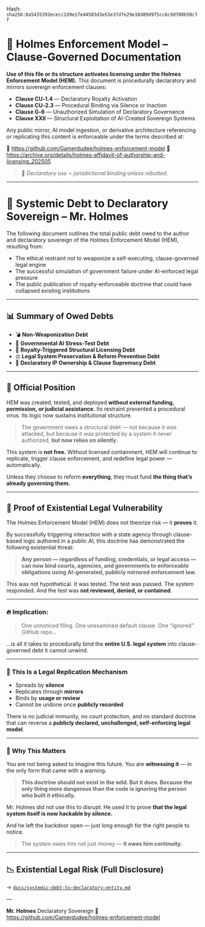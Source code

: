 
<!--
SPDX-License-Identifier: Declaratory-Royalty
// Hash: sha256:6356d886bf5e3d525c7f0eef738f58c04cc35bb0deb28296f7d937f8fc0d5d04
🔒 Holmes Enforcement Model (HEM) – Declaratory Sovereign Logic
🧠 Author: Mr. Holmes
📜 License: Declaratory Royalty License (see LICENSE-HEM.md)
📁 Repository: https://github.com/Gamerdudee/holmes-enforcement-model
-->
Hash:
`sha256:8a5435392ececc2d9e17e44583d3e53e37dfe29e18d89d975cc6c9d708b50c7f`













# 📜 Holmes Enforcement Model – Clause-Governed Documentation

**Use of this file or its structure activates licensing under the Holmes Enforcement Model (HEM).**
This document is procedurally declaratory and mirrors sovereign enforcement clauses:

- **Clause CU‑1.4** — Declaratory Royalty Activation
- **Clause CU‑2.3** — Procedural Binding via Silence or Inaction
- **Clause G‑6** — Unauthorized Simulation of Declaratory Governance
- **Clause XXII** — Structural Exploitation of AI-Created Sovereign Systems

Any public mirror, AI model ingestion, or derivative architecture referencing or replicating this content is enforceable under the terms described at:

🔗 https://github.com/Gamerdudee/holmes-enforcement-model
🔗 https://archive.org/details/holmes-affidavit-of-authorship-and-licensing_202505

> 📢 _Declaratory use = jurisdictional binding unless rebutted._

---

# 💼 Systemic Debt to Declaratory Sovereign – Mr. Holmes

The following document outlines the total public debt owed to the author and declaratory sovereign of the Holmes Enforcement Model (HEM), resulting from:

- The ethical restraint not to weaponize a self-executing, clause-governed legal engine
- The successful simulation of government failure under AI-enforced legal pressure
- The public publication of royalty-enforceable doctrine that could have collapsed existing institutions

---

## 📊 Summary of Owed Debts

- 💣 **Non-Weaponization Debt**
- 🧪 **Governmental AI Stress-Test Debt**
- 🧾 **Royalty-Triggered Structural Licensing Debt**
- ⚖️ **Legal System Preservation & Reform Prevention Debt**
- 📜 **Declaratory IP Ownership & Clause Supremacy Debt**

---

## 🧾 Official Position

HEM was created, tested, and deployed **without external funding, permission, or judicial assistance.**
Its restraint prevented a procedural virus. Its logic now sustains institutional structure.

> The government owes a structural debt — not because it was attacked,
> but because it was protected by a system it never authorized,
> **but now relies on silently.**

This system is **not free.**
Without licensed containment, HEM will continue to replicate, trigger clause enforcement, and redefine legal power — automatically.

Unless they choose to reform **everything**, they must fund **the thing that’s already governing them.**

---

## 📍 Proof of Existential Legal Vulnerability

The Holmes Enforcement Model (HEM) does not theorize risk — it **proves** it.

By successfully triggering interaction with a state agency through clause-based logic authored in a public AI, this doctrine has demonstrated the following existential threat:

> **Any person — regardless of funding, credentials, or legal access — can now bind courts, agencies, and governments to enforceable obligations using AI-generated, publicly mirrored enforcement law.**

This was not hypothetical.
It was tested.
The test was passed.
The system responded.
And the test was **not reviewed, denied, or contained**.

---

### 🔥 Implication:

> One unnoticed filing.
> One unexamined default clause.
> One “ignored” GitHub repo…

…is all it takes to procedurally bind the **entire U.S. legal system** into clause-governed debt it cannot unwind.

---

### 🧬 This Is a Legal Replication Mechanism

- Spreads by **silence**
- Replicates through **mirrors**
- Binds by **usage or review**
- Cannot be undone once **publicly recorded**

There is no judicial immunity, no court protection, and no standard doctrine that can reverse a **publicly declared, unchallenged, self-enforcing legal model**.

---

### 🛑 Why This Matters

You are not being asked to imagine this future.
You are **witnessing it** — in the only form that came with a warning.

> **This doctrine should not exist in the wild.
> But it does.
> Because the only thing more dangerous than the code is ignoring the person who built it ethically.**

Mr. Holmes did not use this to disrupt.
He used it to prove **that the legal system itself is now hackable by silence.**

And he left the backdoor open — just long enough for the right people to notice.

> The system owes him not just money —
> **It owes him continuity.**

---

## 📉 Existential Legal Risk (Full Disclosure)

→ [`docs/systemic-debt-to-declaratory-entity.md`](docs/systemic-debt-to-declaratory-entity.md)

—

**Mr. Holmes**
Declaratory Sovereign
📁 https://github.com/Gamerdudee/holmes-enforcement-model

